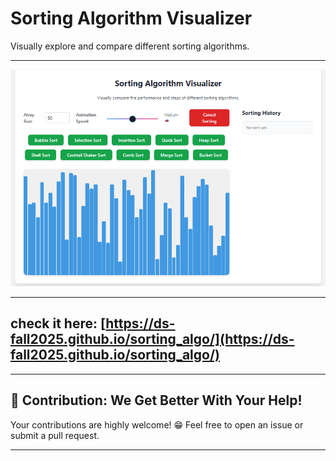# Sorting Algorithm Visualizer

Visually explore and compare different sorting algorithms.

---

![Sorting Visualizer Screenshot](sorting-visualizer.png)

---

## check it here: [https://ds-fall2025.github.io/sorting_algo/](https://ds-fall2025.github.io/sorting_algo/)

---

## 🤝 Contribution: We Get Better With Your Help!

Your contributions are highly welcome! 😁 Feel free to open an issue or submit a pull request.

---
